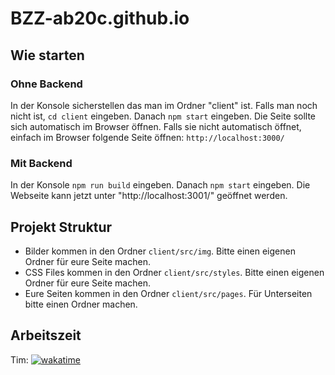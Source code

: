 # BZZ-ab20c.github.io

## Wie starten

### Ohne Backend

In der Konsole sicherstellen das man im Ordner "client" ist. Falls man noch nicht ist, `cd client` eingeben.
Danach `npm start` eingeben. Die Seite sollte sich automatisch im Browser öffnen. Falls sie nicht automatisch öffnet,
einfach im Browser folgende Seite öffnen: `http://localhost:3000/`

### Mit Backend

In der Konsole `npm run build` eingeben. Danach `npm start` eingeben. Die Webseite kann jetzt
unter "http://localhost:3001/" geöffnet werden.

## Projekt Struktur

- Bilder kommen in den Ordner `client/src/img`. Bitte einen eigenen Ordner für eure Seite machen.
- CSS Files kommen in den Ordner `client/src/styles`. Bitte einen eigenen Ordner für eure Seite machen.
- Eure Seiten kommen in den Ordner `client/src/pages`. Für Unterseiten bitte einen Ordner machen.

## Arbeitszeit

Tim: [![wakatime](https://wakatime.com/badge/user/ad34b885-f946-4aca-a150-27035a8db272/project/b768c408-1684-4e1f-b73d-58f136842b81.svg)](https://wakatime.com/badge/user/ad34b885-f946-4aca-a150-27035a8db272/project/b768c408-1684-4e1f-b73d-58f136842b81)
